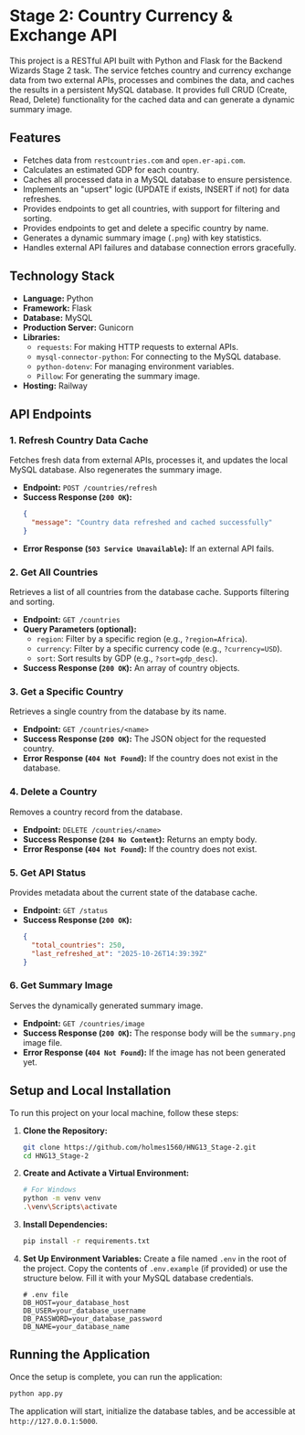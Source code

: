 # Stage 2: Country Currency & Exchange API

This project is a RESTful API built with Python and Flask for the Backend Wizards Stage 2 task. The service fetches country and currency exchange data from two external APIs, processes and combines the data, and caches the results in a persistent MySQL database. It provides full CRUD (Create, Read, Delete) functionality for the cached data and can generate a dynamic summary image.

## Features

-   Fetches data from `restcountries.com` and `open.er-api.com`.
-   Calculates an estimated GDP for each country.
-   Caches all processed data in a MySQL database to ensure persistence.
-   Implements an "upsert" logic (UPDATE if exists, INSERT if not) for data refreshes.
-   Provides endpoints to get all countries, with support for filtering and sorting.
-   Provides endpoints to get and delete a specific country by name.
-   Generates a dynamic summary image (`.png`) with key statistics.
-   Handles external API failures and database connection errors gracefully.

## Technology Stack

-   **Language:** Python
-   **Framework:** Flask
-   **Database:** MySQL
-   **Production Server:** Gunicorn
-   **Libraries:**
    -   `requests`: For making HTTP requests to external APIs.
    -   `mysql-connector-python`: For connecting to the MySQL database.
    -   `python-dotenv`: For managing environment variables.
    -   `Pillow`: For generating the summary image.
-   **Hosting:** Railway

## API Endpoints

### 1. Refresh Country Data Cache
Fetches fresh data from external APIs, processes it, and updates the local MySQL database. Also regenerates the summary image.

-   **Endpoint:** `POST /countries/refresh`
-   **Success Response (`200 OK`):**
    ```json
    {
      "message": "Country data refreshed and cached successfully"
    }
    ```
-   **Error Response (`503 Service Unavailable`):** If an external API fails.

### 2. Get All Countries
Retrieves a list of all countries from the database cache. Supports filtering and sorting.

-   **Endpoint:** `GET /countries`
-   **Query Parameters (optional):**
    -   `region`: Filter by a specific region (e.g., `?region=Africa`).
    -   `currency`: Filter by a specific currency code (e.g., `?currency=USD`).
    -   `sort`: Sort results by GDP (e.g., `?sort=gdp_desc`).
-   **Success Response (`200 OK`):** An array of country objects.

### 3. Get a Specific Country
Retrieves a single country from the database by its name.

-   **Endpoint:** `GET /countries/<name>`
-   **Success Response (`200 OK`):** The JSON object for the requested country.
-   **Error Response (`404 Not Found`):** If the country does not exist in the database.

### 4. Delete a Country
Removes a country record from the database.

-   **Endpoint:** `DELETE /countries/<name>`
-   **Success Response (`204 No Content`):** Returns an empty body.
-   **Error Response (`404 Not Found`):** If the country does not exist.

### 5. Get API Status
Provides metadata about the current state of the database cache.

-   **Endpoint:** `GET /status`
-   **Success Response (`200 OK`):**
    ```json
    {
      "total_countries": 250,
      "last_refreshed_at": "2025-10-26T14:39:39Z"
    }
    ```

### 6. Get Summary Image
Serves the dynamically generated summary image.

-   **Endpoint:** `GET /countries/image`
-   **Success Response (`200 OK`):** The response body will be the `summary.png` image file.
-   **Error Response (`404 Not Found`):** If the image has not been generated yet.

## Setup and Local Installation

To run this project on your local machine, follow these steps:

1.  **Clone the Repository:**
    ```bash
    git clone https://github.com/holmes1560/HNG13_Stage-2.git
    cd HNG13_Stage-2
    ```

2.  **Create and Activate a Virtual Environment:**
    ```bash
    # For Windows
    python -m venv venv
    .\venv\Scripts\activate
    ```

3.  **Install Dependencies:**
    ```bash
    pip install -r requirements.txt
    ```

4.  **Set Up Environment Variables:**
    Create a file named `.env` in the root of the project. Copy the contents of `.env.example` (if provided) or use the structure below. Fill it with your MySQL database credentials.
    ```env
    # .env file
    DB_HOST=your_database_host
    DB_USER=your_database_username
    DB_PASSWORD=your_database_password
    DB_NAME=your_database_name
    ```

## Running the Application

Once the setup is complete, you can run the application:

```bash
python app.py
```

The application will start, initialize the database tables, and be accessible at `http://127.0.0.1:5000`.